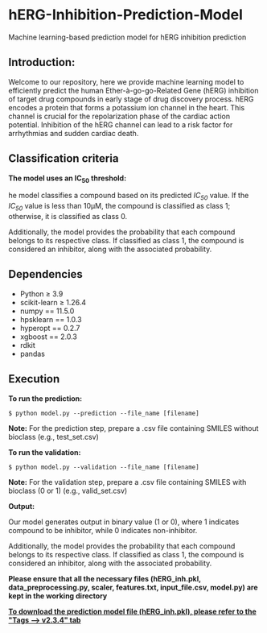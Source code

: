 # hERG-Inhibition-Prediction-Model
Machine learning-based prediction model for hERG inhibition prediction

## Introduction: ## 

Welcome to our repository, here we provide machine learning model to efficiently predict the human Ether-à-go-go-Related Gene (hERG) inhibition of target drug compounds in early stage of drug discovery process. hERG encodes a protein that forms a potassium ion channel in the heart. This channel is crucial for the repolarization phase of the cardiac action potential. Inhibition of the hERG channel can lead to a risk factor for arrhythmias and sudden cardiac death. 

## Classification criteria ##

**The model uses an IC<sub>50</sub> threshold:**

he model classifies a compound based on its predicted <em>IC<sub>50</sub></em> value. If the <em>IC<sub>50</sub></em> value is less than 10μM, the compound is classified as class 1; otherwise, it is classified as class 0. 

Additionally, the model provides the probability that each compound belongs to its respective class. If classified as class 1, the compound is considered an inhibitor, along with the associated probability.

## Dependencies ##

- Python ≥ 3.9
- scikit-learn ≥ 1.26.4
- numpy == 11.5.0
- hpsklearn == 1.0.3
- hyperopt == 0.2.7
- xgboost == 2.0.3
- rdkit
- pandas

## Execution ##
**To run the prediction:**

```
$ python model.py --prediction --file_name [filename]
```
<strong>Note:</strong> For the prediction step, prepare a .csv file containing SMILES without bioclass (e.g., test_set.csv)

**To run the validation:**

```
$ python model.py --validation --file_name [filename]
```
<strong>Note:</strong> For the validation step, prepare a .csv file containing SMILES with bioclass (0 or 1) (e.g., valid_set.csv)

**Output:**

Our model generates output in binary value (1 or 0), where 1 indicates compound to be inhibitor, while 0 indicates non-inhibitor.

Additionally, the model provides the probability that each compound belongs to its respective class. If classified as class 1, the compound is considered an inhibitor, along with the associated probability.

**Please ensure that all the necessary files (hERG_inh.pkl, data_preprocessing.py, scaler, features.txt, input_file.csv, model.py) are kept in the working directory**

**<ins>To download the prediction model file (hERG_inh.pkl), please refer to the "Tags --> v2.3.4" tab</ins>**
